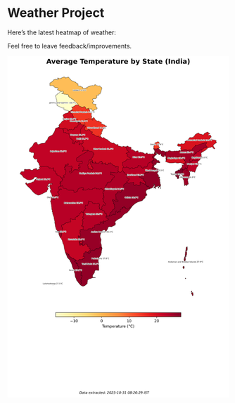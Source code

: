 # Weather Project

Here’s the latest heatmap of weather:

Feel free to leave feedback/improvements.

![India Heatmap](docs/assets/india_heatmap.png?v=0423F8)
